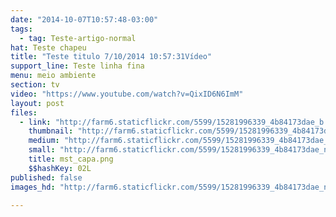 ```yaml
---
date: "2014-10-07T10:57:48-03:00"
tags:
  - tag: Teste-artigo-normal
hat: Teste chapeu
title: "Teste titulo 7/10/2014 10:57:31Vídeo"
support_line: Teste linha fina
menu: meio ambiente
section: tv
video: "https://www.youtube.com/watch?v=QixID6N6ImM"
layout: post
files:
  - link: "http://farm6.staticflickr.com/5599/15281996339_4b84173dae_b.jpg"
    thumbnail: "http://farm6.staticflickr.com/5599/15281996339_4b84173dae_t.jpg"
    medium: "http://farm6.staticflickr.com/5599/15281996339_4b84173dae_z.jpg"
    small: "http://farm6.staticflickr.com/5599/15281996339_4b84173dae_n.jpg"
    title: mst_capa.png
    $$hashKey: 02L
published: false
images_hd: "http://farm6.staticflickr.com/5599/15281996339_4b84173dae_n.jpg"

---
```

